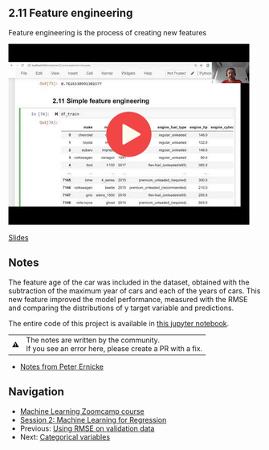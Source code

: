 ## 2.11 Feature engineering

Feature engineering is the process of creating new features

<a href="https://www.youtube.com/watch?v=-aEShw4ftB0&list=PL3MmuxUbc_hIhxl5Ji8t4O6lPAOpHaCLR&index=22"><img src="images/thumbnail-2-11.jpg"></a>

[Slides](https://www.slideshare.net/AlexeyGrigorev/ml-zoomcamp-2-slides)


## Notes

The feature age of the car was included in the dataset, obtained with the subtraction of the maximum year of cars and each of the years of cars. 
This new feature improved the model performance, measured with the RMSE and comparing the distributions of y target variable and predictions. 

The entire code of this project is available in [this jupyter notebook](https://github.com/alexeygrigorev/mlbookcamp-code/blob/master/chapter-02-car-price/02-carprice.ipynb).  

<table>
   <tr>
      <td>⚠️</td>
      <td>
         The notes are written by the community. <br>
         If you see an error here, please create a PR with a fix.
      </td>
   </tr>
</table>

* [Notes from Peter Ernicke](https://knowmledge.com/2023/09/22/ml-zoomcamp-2023-machine-learning-for-regression-part-9/)

## Navigation

* [Machine Learning Zoomcamp course](../)
* [Session 2: Machine Learning for Regression](./)
* Previous: [Using RMSE on validation data](10-car-price-validation.md)
* Next: [Categorical variables](12-categorical-variables.md)
